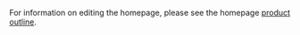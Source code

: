 For information on editing the homepage, please see the homepage [product outline](https://github.com/department-of-veterans-affairs/vets.gov-team/tree/master/Products/Homepage).
